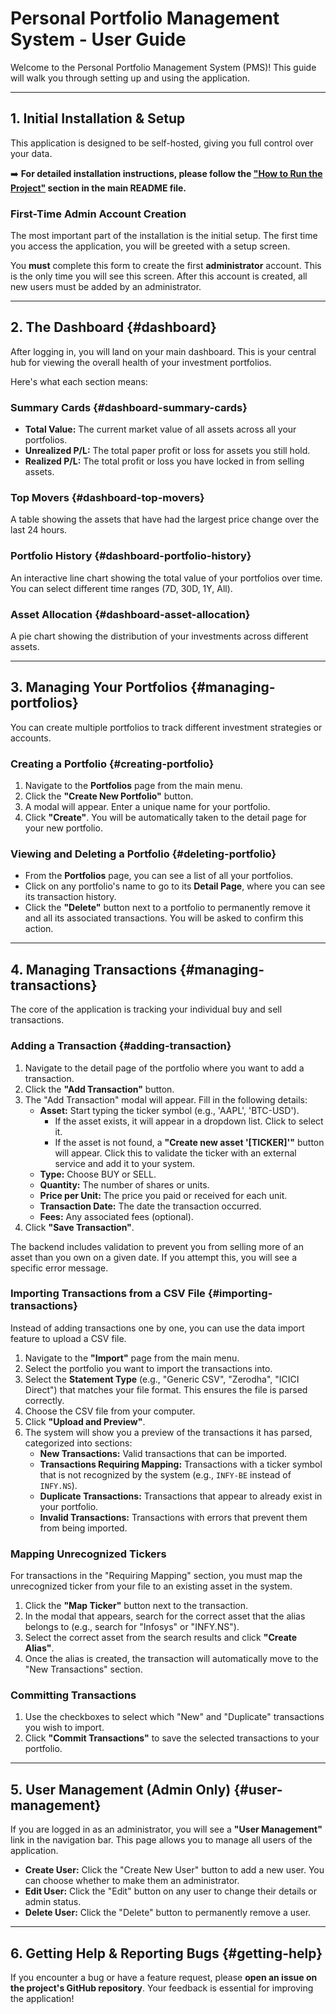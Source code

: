 # Personal Portfolio Management System - User Guide

Welcome to the Personal Portfolio Management System (PMS)! This guide will walk you through setting up and using the application.

---

## 1. Initial Installation & Setup

This application is designed to be self-hosted, giving you full control over your data.

➡️ **For detailed installation instructions, please follow the ["How to Run the Project"](../README.md#🚀-how-to-run-the-project) section in the main README file.**

### First-Time Admin Account Creation

The most important part of the installation is the initial setup. The first time you access the application, you will be greeted with a setup screen.

You **must** complete this form to create the first **administrator** account. This is the only time you will see this screen. After this account is created, all new users must be added by an administrator.

---

## 2. The Dashboard {#dashboard}

After logging in, you will land on your main dashboard. This is your central hub for viewing the overall health of your investment portfolios.

Here's what each section means:

### Summary Cards {#dashboard-summary-cards}

*   **Total Value:** The current market value of all assets across all your portfolios.
*   **Unrealized P/L:** The total paper profit or loss for assets you still hold.
*   **Realized P/L:** The total profit or loss you have locked in from selling assets.

### Top Movers {#dashboard-top-movers}

A table showing the assets that have had the largest price change over the last 24 hours.

### Portfolio History {#dashboard-portfolio-history}

An interactive line chart showing the total value of your portfolios over time. You can select different time ranges (7D, 30D, 1Y, All).

### Asset Allocation {#dashboard-asset-allocation}

A pie chart showing the distribution of your investments across different assets.

---

## 3. Managing Your Portfolios {#managing-portfolios}

You can create multiple portfolios to track different investment strategies or accounts.

### Creating a Portfolio {#creating-portfolio}

1.  Navigate to the **Portfolios** page from the main menu.
2.  Click the **"Create New Portfolio"** button.
3.  A modal will appear. Enter a unique name for your portfolio.
4.  Click **"Create"**. You will be automatically taken to the detail page for your new portfolio.

### Viewing and Deleting a Portfolio {#deleting-portfolio}

*   From the **Portfolios** page, you can see a list of all your portfolios.
*   Click on any portfolio's name to go to its **Detail Page**, where you can see its transaction history.
*   Click the **"Delete"** button next to a portfolio to permanently remove it and all its associated transactions. You will be asked to confirm this action.

---

## 4. Managing Transactions {#managing-transactions}

The core of the application is tracking your individual buy and sell transactions.

### Adding a Transaction {#adding-transaction}

1.  Navigate to the detail page of the portfolio where you want to add a transaction.
2.  Click the **"Add Transaction"** button.
3.  The "Add Transaction" modal will appear. Fill in the following details:
    *   **Asset:** Start typing the ticker symbol (e.g., 'AAPL', 'BTC-USD').
        *   If the asset exists, it will appear in a dropdown list. Click to select it.
        *   If the asset is not found, a **"Create new asset '[TICKER]'"** button will appear. Click this to validate the ticker with an external service and add it to your system.
    *   **Type:** Choose BUY or SELL.
    *   **Quantity:** The number of shares or units.
    *   **Price per Unit:** The price you paid or received for each unit.
    *   **Transaction Date:** The date the transaction occurred.
    *   **Fees:** Any associated fees (optional).
4.  Click **"Save Transaction"**.

The backend includes validation to prevent you from selling more of an asset than you own on a given date. If you attempt this, you will see a specific error message.

### Importing Transactions from a CSV File {#importing-transactions}

Instead of adding transactions one by one, you can use the data import feature to upload a CSV file.

1.  Navigate to the **"Import"** page from the main menu.
2.  Select the portfolio you want to import the transactions into.
3.  Select the **Statement Type** (e.g., "Generic CSV", "Zerodha", "ICICI Direct") that matches your file format. This ensures the file is parsed correctly.
4.  Choose the CSV file from your computer.
4.  Click **"Upload and Preview"**.
6.  The system will show you a preview of the transactions it has parsed, categorized into sections:
    *   **New Transactions:** Valid transactions that can be imported.
    *   **Transactions Requiring Mapping:** Transactions with a ticker symbol that is not recognized by the system (e.g., `INFY-BE` instead of `INFY.NS`).
    *   **Duplicate Transactions:** Transactions that appear to already exist in your portfolio.
    *   **Invalid Transactions:** Transactions with errors that prevent them from being imported.

### Mapping Unrecognized Tickers

For transactions in the "Requiring Mapping" section, you must map the unrecognized ticker from your file to an existing asset in the system.

1.  Click the **"Map Ticker"** button next to the transaction.
2.  In the modal that appears, search for the correct asset that the alias belongs to (e.g., search for "Infosys" or "INFY.NS").
3.  Select the correct asset from the search results and click **"Create Alias"**.
4.  Once the alias is created, the transaction will automatically move to the "New Transactions" section.

### Committing Transactions

1.  Use the checkboxes to select which "New" and "Duplicate" transactions you wish to import.
2.  Click **"Commit Transactions"** to save the selected transactions to your portfolio.

---

## 5. User Management (Admin Only) {#user-management}

If you are logged in as an administrator, you will see a **"User Management"** link in the navigation bar. This page allows you to manage all users of the application.

*   **Create User:** Click the "Create New User" button to add a new user. You can choose whether to make them an administrator.
*   **Edit User:** Click the "Edit" button on any user to change their details or admin status.
*   **Delete User:** Click the "Delete" button to permanently remove a user.

---

## 6. Getting Help & Reporting Bugs {#getting-help}

If you encounter a bug or have a feature request, please **open an issue on the project's GitHub repository**. Your feedback is essential for improving the application!